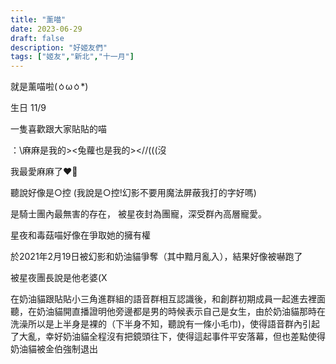 ```yaml
---
title: "薰喵"
date: 2023-06-29
draft: false
description: "好姬友們"
tags: ["姬友","新北","十一月"]
---
```


就是薰喵啦(ㆁωㆁ*)

生日 11/9

一隻喜歡跟大家貼貼的喵

：\\麻麻是我的><兔蘿也是我的><//(((沒

我最愛麻麻了❤️🐰

聽說好像是○控 (我說是○控!幻影不要用魔法屏蔽我打的字好嗎)

是騎士團內最無害的存在， 被星夜封為團寵，深受群內高層寵愛。

星夜和毒菇喵好像在爭取她的擁有權

於2021年2月19日被幻影和奶油貓爭奪（其中黯月亂入），結果好像被嚇跑了

被星夜團長說是他老婆(X

在奶油貓跟貼貼小三角進群組的語音群相互認識後，和創群初期成員一起進去裡面聽，在奶油貓開直播證明他旁邊都是男的時候表示自己是女生，由於奶油貓那時在洗澡所以是上半身是裸的（下半身不知，聽說有一條小毛巾)，使得語音群內引起了大亂，幸好奶油貓全程沒有把鏡頭往下，使得這起事件平安落幕，但也差點使得奶油貓被金伯強制退出